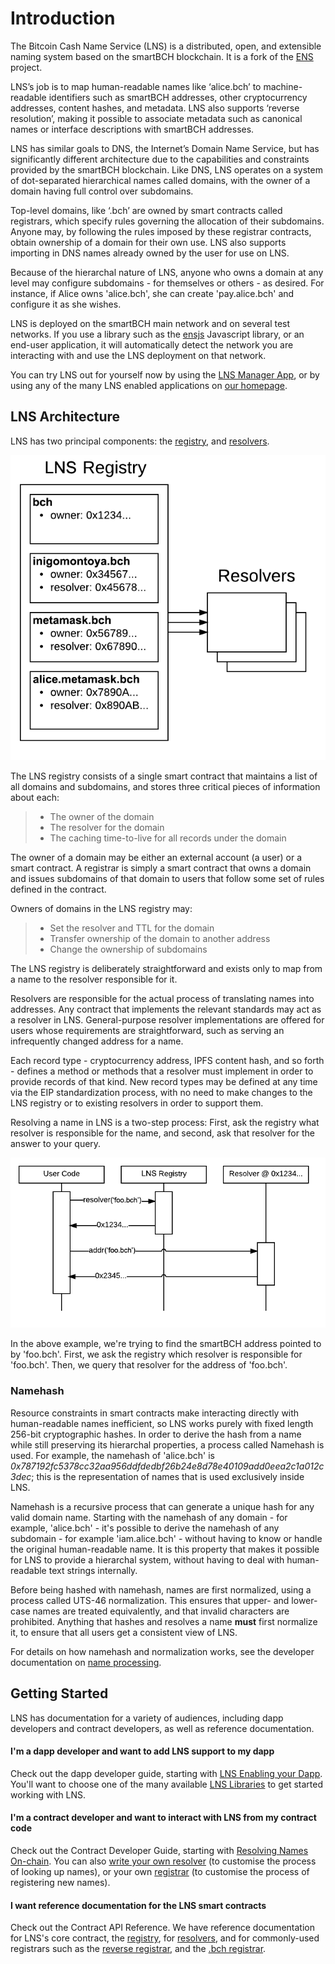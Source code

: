 # Introduction

The Bitcoin Cash Name Service (LNS) is a distributed, open, and extensible naming system based on the smartBCH blockchain. It is a fork of the [ENS](https://ens.domains) project.

LNS’s job is to map human-readable names like ‘alice.bch’ to machine-readable identifiers such as smartBCH addresses, other cryptocurrency addresses, content hashes, and metadata. LNS also supports ‘reverse resolution’, making it possible to associate metadata such as canonical names or interface descriptions with smartBCH addresses.

LNS has similar goals to DNS, the Internet’s Domain Name Service, but has significantly different architecture due to the capabilities and constraints provided by the smartBCH blockchain. Like DNS, LNS operates on a system of dot-separated hierarchical names called domains, with the owner of a domain having full control over subdomains.

Top-level domains, like ‘.bch’ are owned by smart contracts called registrars, which specify rules governing the allocation of their subdomains. Anyone may, by following the rules imposed by these registrar contracts, obtain ownership of a domain for their own use. LNS also supports importing in DNS names already owned by the user for use on LNS.

Because of the hierarchal nature of LNS, anyone who owns a domain at any level may configure subdomains - for themselves or others - as desired. For instance, if Alice owns 'alice.bch', she can create 'pay.alice.bch' and configure it as she wishes.

LNS is deployed on the smartBCH main network and on several test networks. If you use a library such as the [ensjs](https://www.npmjs.com/package/@ensdomains/ensjs) Javascript library, or an end-user application, it will automatically detect the network you are interacting with and use the LNS deployment on that network.

You can try LNS out for yourself now by using the [LNS Manager App](https://app.bch.domains), or by using any of the many LNS enabled applications on [our homepage](https://bch.domains).

## LNS Architecture

LNS has two principal components: the [registry](contract-api-reference/lns.md), and [resolvers](contract-api-reference/publicresolver.md).

![](<.gitbook/assets/ens-architecture.png>)

The LNS registry consists of a single smart contract that maintains a list of all domains and subdomains, and stores three critical pieces of information about each:

> * The owner of the domain
> * The resolver for the domain
> * The caching time-to-live for all records under the domain

The owner of a domain may be either an external account (a user) or a smart contract. A registrar is simply a smart contract that owns a domain and issues subdomains of that domain to users that follow some set of rules defined in the contract.

Owners of domains in the LNS registry may:

> * Set the resolver and TTL for the domain
> * Transfer ownership of the domain to another address
> * Change the ownership of subdomains

The LNS registry is deliberately straightforward and exists only to map from a name to the resolver responsible for it.

Resolvers are responsible for the actual process of translating names into addresses. Any contract that implements the relevant standards may act as a resolver in LNS. General-purpose resolver implementations are offered for users whose requirements are straightforward, such as serving an infrequently changed address for a name.

Each record type - cryptocurrency address, IPFS content hash, and so forth - defines a method or methods that a resolver must implement in order to provide records of that kind. New record types may be defined at any time via the EIP standardization process, with no need to make changes to the LNS registry or to existing resolvers in order to support them.

Resolving a name in LNS is a two-step process: First, ask the registry what resolver is responsible for the name, and second, ask that resolver for the answer to your query.

![](<.gitbook/assets/resolver-graph.png>)

In the above example, we're trying to find the smartBCH address pointed to by 'foo.bch'. First, we ask the registry which resolver is responsible for 'foo.bch'. Then, we query that resolver for the address of 'foo.bch'.

### Namehash

Resource constraints in smart contracts make interacting directly with human-readable names inefficient, so LNS works purely with fixed length 256-bit cryptographic hashes. In order to derive the hash from a name while still preserving its hierarchal properties, a process called Namehash is used. For example, the namehash of 'alice.bch' is _0x787192fc5378cc32aa956ddfdedbf26b24e8d78e40109add0eea2c1a012c3dec_; this is the representation of names that is used exclusively inside LNS.

Namehash is a recursive process that can generate a unique hash for any valid domain name. Starting with the namehash of any domain - for example, 'alice.bch' - it's possible to derive the namehash of any subdomain - for example 'iam.alice.bch' - without having to know or handle the original human-readable name. It is this property that makes it possible for LNS to provide a hierarchal system, without having to deal with human-readable text strings internally.

Before being hashed with namehash, names are first normalized, using a process called UTS-46 normalization. This ensures that upper- and lower-case names are treated equivalently, and that invalid characters are prohibited. Anything that hashes and resolves a name **must** first normalize it, to ensure that all users get a consistent view of LNS.

For details on how namehash and normalization works, see the developer documentation on [name processing](contract-api-reference/name-processing.md).

## Getting Started

LNS has documentation for a variety of audiences, including dapp developers and contract developers, as well as reference documentation.

#### I'm a dapp developer and want to add LNS support to my dapp

Check out the dapp developer guide, starting with [LNS Enabling your Dapp](dapp-developer-guide/lns-enabling-your-dapp.md). You'll want to choose one of the many available [LNS Libraries](dapp-developer-guide/lns-libraries.md) to get started working with LNS.

#### I'm a contract developer and want to interact with LNS from my contract code

Check out the Contract Developer Guide, starting with [Resolving Names On-chain](contract-developer-guide/resolving-names-on-chain.md). You can also [write your own resolver](contract-developer-guide/writing-a-resolver.md) (to customise the process of looking up names), or your own [registrar](contract-developer-guide/writing-a-registrar.md) (to customise the process of registering new names).

#### I want reference documentation for the LNS smart contracts

Check out the Contract API Reference. We have reference documentation for LNS's core contract, the [registry](contract-api-reference/lns.md), for [resolvers](contract-api-reference/publicresolver.md), and for commonly-used registrars such as the [reverse registrar](contract-api-reference/reverseregistrar.md), and the [.bch registrar](contract-api-reference/.bch-permanent-registrar/).

